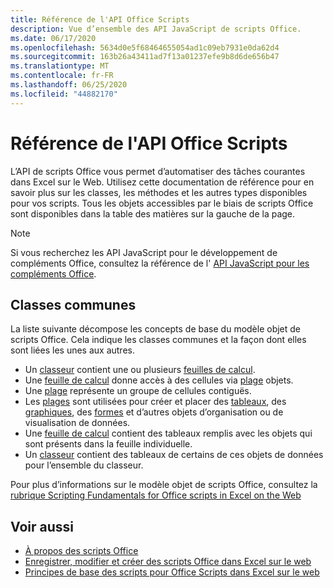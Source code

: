 ```yaml
---
title: Référence de l'API Office Scripts
description: Vue d’ensemble des API JavaScript de scripts Office.
ms.date: 06/17/2020
ms.openlocfilehash: 5634d0e5f68464655054ad1c09eb7931e0da62d4
ms.sourcegitcommit: 163b26a43411ad7f13a01237efe9b8d6de656b47
ms.translationtype: MT
ms.contentlocale: fr-FR
ms.lasthandoff: 06/25/2020
ms.locfileid: "44882170"
---
```

# <a name="office-scripts-api-reference"></a>Référence de l'API Office Scripts

L’API de scripts Office vous permet d’automatiser des tâches courantes dans Excel sur le Web. Utilisez cette documentation de référence pour en savoir plus sur les classes, les méthodes et les autres types disponibles pour vos scripts. Tous les objets accessibles par le biais de scripts Office sont disponibles dans la table des matières sur la gauche de la page.

> [!NOTE]
> Si vous recherchez les API JavaScript pour le développement de compléments Office, consultez la référence de l' [API JavaScript pour les compléments Office](/javascript/api/overview?view=excel-js-preview).

## <a name="common-classes"></a>Classes communes

La liste suivante décompose les concepts de base du modèle objet de scripts Office. Cela indique les classes communes et la façon dont elles sont liées les unes aux autres.

- Un [classeur](/javascript/api/office-scripts/excel/excelscript.workbook) contient une ou plusieurs [feuilles de calcul](/javascript/api/office-scripts/excel/excelscript.worksheet).
- Une [feuille de calcul](/javascript/api/office-scripts/excel/excelscript.worksheet) donne accès à des cellules via [plage](/javascript/api/office-scripts/excel/excelscript.range) objets.
- Une [plage](/javascript/api/office-scripts/excel/excelscript.range) représente un groupe de cellules contiguës.
- Les [plages](/javascript/api/office-scripts/excel/excelscript.range) sont utilisées pour créer et placer des [tableaux](/javascript/api/office-scripts/excel/excelscript.table), des [graphiques](/javascript/api/office-scripts/excel/excelscript.chart), des [formes](/javascript/api/office-scripts/excel/excelscript.shape) et d’autres objets d’organisation ou de visualisation de données.
- Une [feuille de calcul](/javascript/api/office-scripts/excel/excelscript.worksheet) contient des tableaux remplis avec les objets qui sont présents dans la feuille individuelle.
- Un [classeur](/javascript/api/office-scripts/excel/excelscript.workbook) contient des tableaux de certains de ces objets de données pour l’ensemble du classeur.

Pour plus d’informations sur le modèle objet de scripts Office, consultez la [rubrique Scripting Fundamentals for Office scripts in Excel on the Web](/office/dev/scripts/develop/scripting-fundamentals)

## <a name="see-also"></a>Voir aussi

- [À propos des scripts Office](/office/dev/scripts/overview/excel)
- [Enregistrer, modifier et créer des scripts Office dans Excel sur le web](/office/dev/scripts/tutorials/excel-tutorial)
- [Principes de base des scripts pour Office Scripts dans Excel sur le web](/office/dev/scripts/develop/scripting-fundamentals)
